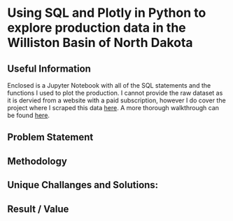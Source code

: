 # Using SQL and Plotly in Python to explore production data in the Williston Basin of North Dakota

## Useful Information

Enclosed is a Jupyter Notebook with all of the SQL statements and the functions I used to plot the production. I cannot provide the raw dataset as it is dervied from a website with a paid subscription, however I do cover the project where I scraped this data [here](https://github.com/johnodonnell123/Personal_Projects/tree/master/Scraping%20Oil%20Production%20with%20Scrapy). A more thorough walkthrough can be found [here](https://johnodonnell123.github.io/pages/page_EDA.html).

## Problem Statement 


## Methodology


## Unique Challanges and Solutions:
 
## Result / Value

